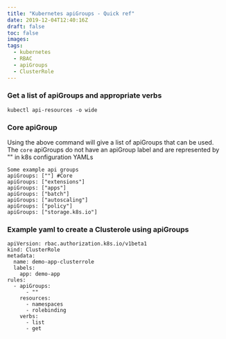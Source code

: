 ```yaml
---
title: "Kubernetes apiGroups - Quick ref"
date: 2019-12-04T12:40:16Z
draft: false
toc: false
images:
tags:
  - kubernetes
  - RBAC
  - apiGroups
  - ClusterRole
---
```


### Get a list of apiGroups and appropriate verbs
```kubectl api-resources -o wide```

### Core apiGroup
Using the above command will give a list of apiGroups that can be used.
The `core` apiGroups do not have an apiGroup label and are represented by "" in k8s configuration YAMLs
```
Some example api groups
apiGroups: [""] #Core
apiGroups: ["extensions"]
apiGroups: ["apps"]
apiGroups: ["batch"]
apiGroups: ["autoscaling"]
apiGroups: ["policy"]
apiGroups: ["storage.k8s.io"]
```








### Example yaml to create a Clusterole using apiGroups
```
apiVersion: rbac.authorization.k8s.io/v1beta1
kind: ClusterRole
metadata:
  name: demo-app-clusterrole
  labels:
    app: demo-app
rules:
  - apiGroups:
      - ""
    resources:
      - namespaces
      - rolebinding
    verbs:
      - list
      - get
```

